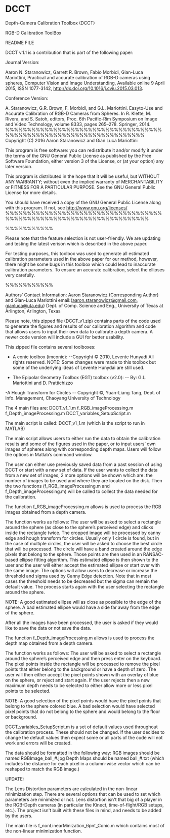 # DCCT
Depth-Camera Calibration Toolbox (DCCT)

RGB-D Calibration ToolBox


README FILE


DCCT v.1.1 is a contribution that is part of the following paper:

Journal Version:

Aaron N. Staranowicz, Garrett R. Brown, Fabio Morbidi, Gian-Luca Mariottini, Practical and accurate calibration of RGB-D cameras using spheres, Computer Vision and Image Understanding, Available online 9 April 2015, ISSN 1077-3142, http://dx.doi.org/10.1016/j.cviu.2015.03.013.

Conference Version:

A. Staranowicz, G.R. Brown, F. Morbidi, and G.L. Mariottini. Easyto-Use and Accurate Calibration of RGB-D Cameras from Spheres. In R. Klette, M. Rivera, and S. Satoh, editors, Proc. 6th Pacific-Rim Symposium on Image and Video Technology, volume 8333, pages 265–278. Springer, 2014. 
%%%%%%%%%%%%%%%%%%%%%%%%%%%%%%%%%%%%%%%%%%%%%%%%%%%%%%%%%%%%%%%%%%%%
Copyright (C) 2016 Aaron Staranowicz and Gian Luca Mariottini

This program is free software: you can redistribute it and/or modify
it under the terms of the GNU General Public License as published by
the Free Software Foundation, either version 3 of the License, or
(at your option) any later version.

This program is distributed in the hope that it will be useful,
but WITHOUT ANY WARRANTY; without even the implied warranty of
MERCHANTABILITY or FITNESS FOR A PARTICULAR PURPOSE.  See the
GNU General Public License for more details.

You should have received a copy of the GNU General Public License
along with this program.  If not, see <http://www.gnu.org/licenses/>
%%%%%%%%%%%%%%%%%%%%%%%%%%%%%%%%%%%%%%%%%%%%%%%%%%%%%%%%%%%%%%%%%%%%%


%%%%%%%%%%%

Please note that the feature selection is not user-friendly.  We are updating and testing the latest verison which is described in the above paper.  

For testing purposes, this toolbox was used to generate all estimated calibration parameters used in the above paper for our method, however, there might be some bugs in this toolbox which could lead to inaccurate calibration parameters.  To ensure an accurate calibration, select the ellipses very carefully.

%%%%%%%%%%%

Authors’ Contact Information:
Aaron Staranowicz (Corresponding Author) and Gian-Luca Mariottini
email:{aaron.staranowicz@gmail.com, gianluca@uta.edu}
Dept. of Comp. Science and Eng., University of Texas at Arlington, Arlington, Texas

Please note, this zipped file (DCCT_v1.zip) contains parts of the code used to generate the figures and results of our calibration algorithm and code that allows users to input their own data to calibrate a depth camera.  A newer code version will include a GUI for better usability. 

This zipped file contains several toolboxes:
- A conic toolbox (imconic):
  --Copyright © 2010, Levente Hunyadi All rights reserved. NOTE:  Some changes were made to this toolbox but some of the underlying ideas of Levente Hunydai are still used.

- The Epipolar Geometry Toolbox  (EGT)  toolbox (v2.0):
  -- By: G.L. Mariottini and D. Prattichizzo

-A Hough Transform for Circles 
 -- Copyright ©, Yuan-Liang Tang, Dept. of Info. Management, Chaoyang University of Technology


The 4 main files are:
 DCCT_v1_1.m
f_RGB_imageProcessing.m
f_Depth_imageProcessing.m
DCCT_variables_SetupScript.m

The main script is called:  DCCT_v1_1.m   (which is the script to run in MATLAB)

The main script allows users to either run the data to obtain the calibration results and some of the figures used in the paper, or to input users’ own images of spheres along with corresponding depth maps.  Users will follow the options in Matlab’s command window.  

The user can either use previously saved data from a past session of using DCCT or start with a new set of data.  If the user wants to collect the data from a new set of images, 2 more options will be shown which are:  the number of images to be used and where they are located on the disk.  Then the two functions (f_RGB_imageProcessing.m and f_Depth_imageProcessing.m) will be called to collect the data needed for the calibration.

The function f_RGB_imageProcessing.m allows is used to process the RGB images obtained from a depth camera. 

The function works as follows:   The user will be asked to select a rectangle around the sphere (as close to the sphere’s perceived edge) and clicks inside the rectangle twice.  The cropped image will be processed by canny edge and hough transform for circles.  Usually only 1 circle is found, but in the case of multiple circles, the user will be asked to choose the best circle that will be processed.  The circle will have a band created around the edge pixels that belong to the sphere.  Those points are then used in an RANSAC-based ellipse fitting algorithm.  This estimated ellipse is then shown to the user and the user will either accept the estimated ellipse or start over with the same image.  The options will allow users to decrease or increase the threshold and sigma used by Canny Edge detection.  Note that in most cases the threshold needs to be decreased but the sigma can remain the default value.  The process starts again with the user selecting the rectangle around the sphere. 

NOTE:  A good estimated ellipse will as close as possible to the edge of the sphere.  A bad estimated ellipse would have a side far away from the edge of the sphere.

After all the images have been processed, the user is asked if they would like to save the data or not save the data.


The function f_Depth_imageProcessing.m allows is used to process the depth map obtained from a depth camera. 

The function works as follows:  The user will be asked to select a rectangle around the sphere’s perceived edge and then press enter on the keyboard.  The pixel points inside the rectangle will be processed to remove the pixel points that either belong to the background or have a depth of zero.  The user will then either accept the pixel points shown with an overlay of blue on the sphere, or reject and start again.  If the user rejects then a new maximum depth needs to be selected to either allow more or less pixel points to be selected.

NOTE:  A good selection of the pixel points would have the pixel points that belong to the sphere colored blue.  A bad selection would have selected pixel points that do not belong to the sphere and would belong to the floor or background.

DCCT_variables_SetupScript.m is a set of default values used throughout the calibration process.  These should not be changed.  If the user decides to change the default values then expect some or all parts of the code will not work and errors will be created.  


The data should be formatted in the following way:
RGB images should be named RGBImage_ball_#.jpg
Depth Maps should be named ball_#.txt (which includes the distance for each pixel in a column-wise vector which can be reshaped to match the RGB image.)



UPDATE:

The Lens Distortion parameters are calculated in the non-linear minimization step.  There are several options that can be used to set which parameters are minimized or not.  Lens distortion isn't that big of a player in the RGB-Depth cameras (in particular the Kinect, time-of-flight/RGB setups, etc.).  The project isn't built with these files in mind, and needs to be added by the users.

The main file is f_nonLinearMinization_6pnt_Conic.m which contains most of the non-linear minimization function.




